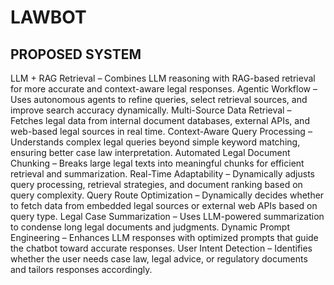 # LAWBOT
## PROPOSED SYSTEM
LLM + RAG Retrieval – Combines LLM reasoning with RAG-based retrieval for more accurate and context-aware legal responses.
Agentic Workflow – Uses autonomous agents to refine queries, select retrieval sources, and improve search accuracy dynamically.
Multi-Source Data Retrieval – Fetches legal data from internal document databases, external APIs, and web-based legal sources in real time.
Context-Aware Query Processing – Understands complex legal queries beyond simple keyword matching, ensuring better case law interpretation.
Automated Legal Document Chunking – Breaks large legal texts into meaningful chunks for efficient retrieval and summarization.
Real-Time Adaptability – Dynamically adjusts query processing, retrieval strategies, and document ranking based on query complexity.
Query Route Optimization – Dynamically decides whether to fetch data from embedded legal sources or external web APIs based on query type.
Legal Case Summarization – Uses LLM-powered summarization to condense long legal documents and judgments.
Dynamic Prompt Engineering – Enhances LLM responses with optimized prompts that guide the chatbot toward accurate responses.
User Intent Detection – Identifies whether the user needs case law, legal advice, or regulatory documents and tailors responses accordingly.


